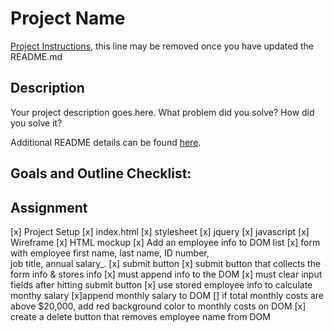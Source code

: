 # Project Name

[Project Instructions](./INSTRUCTIONS.md), this line may be removed once you have updated the README.md

## Description

Your project description goes here. What problem did you solve? How did you solve it?

Additional README details can be found [here](https://github.com/PrimeAcademy/readme-template/blob/master/README.md).


## Goals and Outline Checklist: 
## Assignment
[x] Project Setup 
    [x] index.html
    [x] stylesheet
    [x] jquery
    [x] javascript
[x] Wireframe
[x] HTML mockup
[x] Add an employee info to DOM list 
    [x] form with employee first name, last name, ID number,   
        job title, annual salary_.
    [x] submit button 
        [x] submit button that collects the form info & stores info 
        [x] must append info to the DOM 
        [x] must clear input fields after hitting submit button
[x] use stored employee info to calculate monthy salary 
    [x]append monthly salary to DOM
    [] if total monthly costs are above
     $20,000, add red 
        background color to monthly costs on DOM 
[x] create a delete button that removes employee name from DOM

